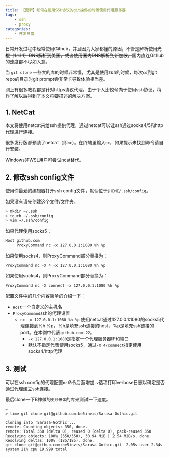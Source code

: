 ```yaml
---
title: 【更新】如何在使用SSH协议的git操作的时候使用代理服务器
tags:
    - ssh
    - proxy
categories:
    - 开发日常
---
```


日常开发过程中经常使用Github，并且因为大家都懂的原因，~~不管是解析使用光棍（1.1.1.1）DNS解析到美国，或者使用国内DNS解析到新加坡，~~国内直连Github的速度都不尽如人意。

当 `git clone` 一些大的库的时候非常慢，尤其是使用zsh的时候，每次`cd`到git repo的目录时git prompt会非常卡导致体验相当差。

网上有很多教程都是针对https协议代理，由于个人比较倾向于使用ssh协议，稍作了解以后得到了本文将要描述的解决方案。

## 1. NetCat

本文将使用netcat来给ssh提供代理，通过netcat可以让ssh通过socks4/5和http代理进行连接。

很多发行版都预装了netcat（即`nc`）。在终端里输入`nc`，如果提示未找到命令请自行安装。

Windows非WSL用户可尝试ncat替代。


## 2. 修改ssh config文件

使用你最爱的编辑器打开ssh config文件，默认位于`$HOME/.ssh/config`。

如果没有请先创建这个文件/文件夹。

```bash
> mkdir ~/.ssh
> touch ~/.ssh/config
> vim ~/.ssh/config
```

如果代理使用socks5：

```txt
Host github.com
     ProxyCommand nc -x 127.0.0.1:1080 %h %p
```

如果使用socks4，则ProxyCommand部分替换为：

```txt
ProxyCommand nc -X 4 -x 127.0.0.1:1080 %h %p
```

如果使用socks4，则ProxyCommand部分替换为：

```txt
ProxyCommand nc -X connect -x 127.0.0.1:1080 %h %p
```

配置文件中的几个内容简单的介绍一下：
+ `Host`一个自定义的主机名
+ `ProxyCommand`ssh的代理设置
    + `nc -x 127.0.0.1:1080 %h %p` 使用netcat通过127.0.0.1:1080的socks5代理连接到%h %p，%h是填充ssh连接的host，%p是填充ssh链接的port。在本例中代表`github.com:22`。
      + `-x 127.0.0.1:1080`是指定一个代理服务器IP和端口
      + 默认不指定代表使用socks5，通过`-X 4/connect`指定使用socks4/http代理


## 3. 测试

可以在ssh config的代理配置`nc`命令后面增加`-v`选项打印verbose日志以确定是否通过代理建立ssh连接。

最后clone一下B神做的`更纱黑体`的库来测试一下速度。

```log
~
> time git clone git@github.com:be5invis/Sarasa-Gothic.git   

Cloning into 'Sarasa-Gothic'...
remote: Counting objects: 350, done.
remote: Total 350 (delta 0), reused 0 (delta 0), pack-reused 350
Receiving objects: 100% (350/350), 30.94 MiB | 2.54 MiB/s, done.
Resolving deltas: 100% (185/185), done.
git clone git@github.com:be5invis/Sarasa-Gothic.git  2.05s user 2.34s system 21% cpu 19.999 total

```
